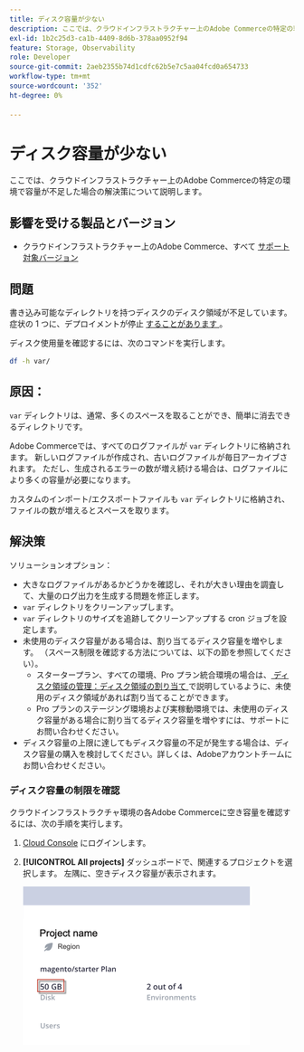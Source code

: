 ```yaml
---
title: ディスク容量が少ない
description: ここでは、クラウドインフラストラクチャー上のAdobe Commerceの特定の環境で容量が不足した場合の解決策について説明します。
exl-id: 1b2c25d3-ca1b-4409-8d6b-378aa0952f94
feature: Storage, Observability
role: Developer
source-git-commit: 2aeb2355b74d1cdfc62b5e7c5aa04fcd0a654733
workflow-type: tm+mt
source-wordcount: '352'
ht-degree: 0%

---
```


# ディスク容量が少ない

ここでは、クラウドインフラストラクチャー上のAdobe Commerceの特定の環境で容量が不足した場合の解決策について説明します。

## 影響を受ける製品とバージョン

* クラウドインフラストラクチャー上のAdobe Commerce、すべて [ サポート対象バージョン ](https://magento.com/sites/default/files/magento-software-lifecycle-policy.pdf)

## 問題

書き込み可能なディレクトリを持つディスクのディスク領域が不足しています。 症状の 1 つに、デプロイメントが停止 [ することがあります ](/help/troubleshooting/deployment/deployment-stuck-with-unable-to-upload-the-application-to-the-remote-cluster-error.md)。

ディスク使用量を確認するには、次のコマンドを実行します。

```bash
df -h var/
```

## 原因：

`var` ディレクトリは、通常、多くのスペースを取ることができ、簡単に消去できるディレクトリです。

Adobe Commerceでは、すべてのログファイルが `var` ディレクトリに格納されます。 新しいログファイルが作成され、古いログファイルが毎日アーカイブされます。 ただし、生成されるエラーの数が増え続ける場合は、ログファイルにより多くの容量が必要になります。

カスタムのインポート/エクスポートファイルも `var` ディレクトリに格納され、ファイルの数が増えるとスペースを取ります。

## 解決策

ソリューションオプション：

* 大きなログファイルがあるかどうかを確認し、それが大きい理由を調査して、大量のログ出力を生成する問題を修正します。
* `var` ディレクトリをクリーンアップします。
* `var` ディレクトリのサイズを追跡してクリーンアップする cron ジョブを設定します。
* 未使用のディスク容量がある場合は、割り当てるディスク容量を増やします。 （スペース制限を確認する方法については、以下の節を参照してください）。
   * スタータープラン、すべての環境、Pro プラン統合環境の場合は、[ ディスク領域の管理：ディスク領域の割り当て ](https://experienceleague.adobe.com/en/docs/commerce-cloud-service/user-guide/develop/storage/manage-disk-space#application-disk-space) で説明しているように、未使用のディスク領域があれば割り当てることができます。
   * Pro プランのステージング環境および実稼動環境では、未使用のディスク容量がある場合に割り当てるディスク容量を増やすには、サポートにお問い合わせください。
* ディスク容量の上限に達してもディスク容量の不足が発生する場合は、ディスク容量の購入を検討してください。詳しくは、Adobeアカウントチームにお問い合わせください。

### ディスク容量の制限を確認

クラウドインフラストラクチャ環境の各Adobe Commerceに空き容量を確認するには、次の手順を実行します。

1. [Cloud Console](https://console.adobecommerce.com) にログインします。
1. **[!UICONTROL All projects]** ダッシュボードで、関連するプロジェクトを選択します。 左隅に、空きディスク容量が表示されます。

   ![project_space.png](/help/troubleshooting/miscellaneous/assets/project_space.png)
